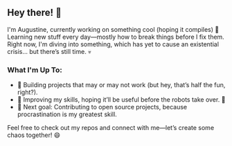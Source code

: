 ## Hey there! 👋

I'm Augustine, currently working on something cool (hoping it compiles) 🚀  
Learning new stuff every day—mostly how to break things before I fix them. 
Right now, I'm diving into something, which has yet to cause an existential crisis... but there’s still time. 💀

### What I'm Up To:
- 🔭 Building projects that may or may not work (but hey, that’s half the fun, right?).
- 🌱 Improving my skills, hoping it’ll be useful before the robots take over. 🤖
- 🎯 Next goal: Contributing to open source projects, because procrastination is my greatest skill.

Feel free to check out my repos and connect with me—let’s create some chaos together! 😄
